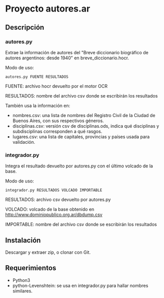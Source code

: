 # Proyecto autores.ar

## Descripción

### autores.py
Extrae la información de autores del "Breve diccionario biográfico de
autores argentinos: desde 1940" en breve_diccionario.hocr.

Modo de uso:

    autores.py FUENTE RESULTADOS

FUENTE: archivo hocr devuelto por el motor OCR

RESULTADOS: nombre del archivo csv donde se escribirán los resultados

También usa la información en:

* nombres.csv: una lista de nombres del Registro Civil de la Ciudad de Buenos
  Aires, con sus respectivos géneros.
* disciplinas.csv: versión csv de disciplinas.ods, indica qué disciplinas y
  subdisciplinas corresponden a qué rasgos.
* lugares.csv: una lista de capitales, provincias y países usada para
  validación.

### integrador.py
Integra el resultado devuelto por autores.py con el último volcado de la base.

Modo de uso:

  	integrador.py RESULTADOS VOLCADO IMPORTABLE

RESULTADOS: archivo csv devuelto por autores.py

VOLCADO: volcado de la base obtenido en
         http://www.dominiopublico.org.ar/dbdump.csv

IMPORTABLE: nombre del archivo csv donde se escribirán los resultados

## Instalación
Descargar y extraer zip, o clonar con Git.

## Requerimientos
* Python3
* python-Levenshtein: se usa en integrador.py para hallar nombres similares.
